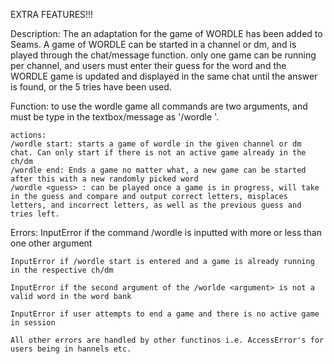 EXTRA FEATURES!!!

Description:
    The an adaptation for the game of WORDLE has been added to Seams. A game of WORDLE can be started in a channel or dm, and is played through the chat/message function. only one game can be running per channel, and users must enter their guess for the word and the WORDLE game is updated and displayed in the same chat until the answer is found, or the 5 tries have been used.

Function:
    to use the wordle game all commands are two arguments, and must be type in the textbox/message as '/wordle <action>'.
    
    actions:
    /wordle start: starts a game of wordle in the given channel or dm chat. Can only start if there is not an active game already in the ch/dm
    /wordle end: Ends a game no matter what, a new game can be started after this with a new randomly picked word
    /wordle <guess> : can be played once a game is in progress, will take in the guess and compare and output correct letters, misplaces letters, and incorrect letters, as well as the previous guess and tries left.

Errors:
    InputError if the command /wordle is inputted with more or less than one other argument

    InputError if /wordle start is entered and a game is already running in the respective ch/dm

    InputError if the second argument of the /worlde <argument> is not a valid word in the word bank

    InputError if user attempts to end a game and there is no active game in session

    All other errors are handled by other functinos i.e. AccessError's for users being in hannels etc.
